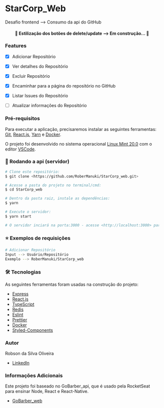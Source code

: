 # StarCorp_Web
Desafio frontend --> Consumo da api do GitHub

<h4 align="center">
  🚧  Estilização dos botões de delete/update --> Em construção...  🚧
</h4>

### Features

- [x] Adicionar Repositório
- [x] Ver detalhes do Repositório
- [x] Excluir Repositório
- [x] Encaminhar para a página do repositório no GitHub
- [x] Listar Issues do Repositório
- [ ] Atualizar informações do Repositório


### Pré-requisitos

Para executar a aplicação, precisaremos instalar as seguintes ferramentas:
[Git](https://git-scm.com), [React.js](https://pt-br.reactjs.org/), [Yarn](https://yarnpkg.com/) e [Docker](https://www.docker.com/).

O projeto foi desenvolvido no sistema operacional [Linux Mint 20.0](https://linuxmint.com/) com o editor [VSCode](https://code.visualstudio.com/).


### 🎲 Rodando a api (servidor)

```bash
# Clone este repositório:
$ git clone <https://github.com/RoberManuki/StarCorp_web.git>

# Acesse a pasta do projeto no terminal/cmd:
$ cd StarCorp_web

# Dentro da pasta raiz, instale as dependências:
$ yarn

# Execute o servidor:
$ yarn start

# O servidor inciará na porta:3000 - acesse <http://localhost:3000> para fazer as requisições.
```

### :star: Exemplos de requisições

```bash
# Adicionar Repositório
Input --> Usuário/Repositório
Exemplo --> RoberManuki/StarCorp_web 
```


### 🛠 Tecnologias

As seguintes ferramentas foram usadas na construção do projeto:

- [Express](https://expressjs.com/pt-br/)
- [React.js](https://pt-br.reactjs.org/)
- [TypeScript](https://www.typescriptlang.org/)
- [Redis](https://redis.io/)
- [Eslint](https://eslint.org/)
- [Prettier](https://prettier.io/)
- [Docker](https://www.docker.com/)
- [Styled-Components](https://styled-components.com/)

### Autor

Robson da Silva Oliveira

- [LinkedIn](https://www.linkedin.com/in/robson-da-silva/)

### Informações Adicionais

Este projeto foi baseado no GoBarber_api, que é usado pela RocketSeat para ensinar Node, React e React-Native.

- [GoBarber_web](https://github.com/RoberManuki/GoBarber-web.git)


